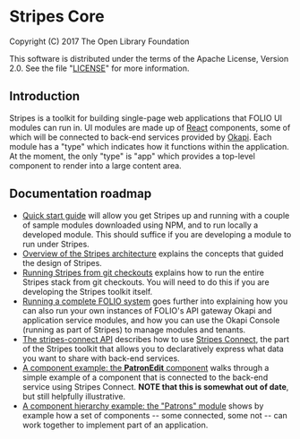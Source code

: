 # Stripes Core

Copyright (C) 2017 The Open Library Foundation

This software is distributed under the terms of the Apache License,
Version 2.0. See the file "[LICENSE](LICENSE)" for more information.

## Introduction

Stripes is a toolkit for building single-page web applications that FOLIO UI modules can run in. UI modules are made up of [React](https://facebook.github.io/react/) components, some of which will be connected to back-end services provided by [Okapi](https://github.com/folio-org/okapi). Each module has a "type" which indicates how it functions within the application. At the moment, the only "type" is "app" which provides a top-level component to render into a large content area.


## Documentation roadmap

* [Quick start guide](doc/quick-start.md) will allow you get Stripes up and running with a couple of sample modules downloaded using NPM, and to run locally a developed module. This should suffice if you are developing a module to run under Stripes.
* [Overview of the Stripes architecture](doc/overview.md) explains the concepts that guided the design of Stripes.
* [Running Stripes from git checkouts](doc/building-from-git-checkouts.md) explains how to run the entire Stripes stack from git checkouts. You will need to do this if you are developing the Stripes toolkit itself.
* [Running a complete FOLIO system](https://github.com/folio-org/ui-okapi-console/blob/master/doc/running-a-complete-system.md) goes further into explaining how you can also run your own instances of FOLIO's API gateway Okapi and application service modules, and how you can use the Okapi Console (running as part of Stripes) to manage modules and tenants.
* [The stripes-connect API](https://github.com/folio-org/stripes-connect/blob/master/doc/api.md) describes how to use [Stripes Connect](https://github.com/folio-org/stripes-connect), the part of the Stripes toolkit that allows you to declaratively express what data you want to share with back-end services.
* [A component example: the **PatronEdit** component](doc/component-example.md) walks through a simple example of a component that is connected to the back-end service using Stripes Connect. **NOTE that this is somewhat out of date**, but still helpfully illustrative.
* [A component hierarchy example: the "Patrons" module](doc/component-hierarchy.md) shows by example how a set of components -- some connected, some not -- can work together to implement part of an application.

